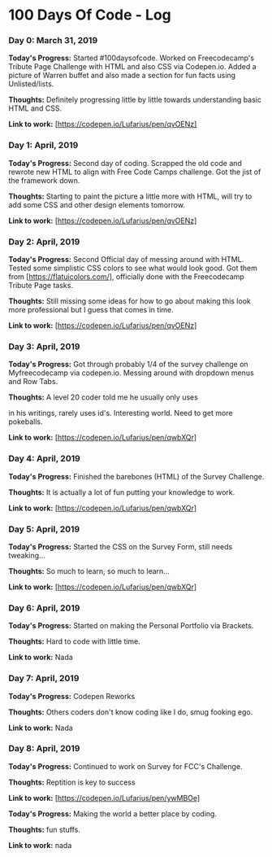 # 100 Days Of Code - Log

### Day 0: March 31, 2019

**Today's Progress:** Started #100daysofcode. Worked on Freecodecamp's Tribute Page Challenge with HTML and also CSS via Codepen.io. Added a picture of Warren buffet and also made a section for fun facts using Unlisted/lists.

**Thoughts:** Definitely progressing little by little towards understanding basic HTML and CSS.

**Link to work:** 
[https://codepen.io/Lufarius/pen/qvOENz]

### Day 1: April, 2019

**Today's Progress:** Second day of coding. Scrapped the old code and rewrote new HTML to align with Free Code Camps challenge. Got the jist of the framework down.

**Thoughts:** Starting to paint the picture a little more with HTML, will try to add some CSS and other design elements tomorrow.

**Link to work:** 
[https://codepen.io/Lufarius/pen/qvOENz]

### Day 2: April, 2019

**Today's Progress:** Second Official day of messing around with HTML. Tested some simplistic CSS colors to see what would look good. Got them from [https://flatuicolors.com/], officially done with the Freecodecamp Tribute Page tasks. 

**Thoughts:** Still missing some ideas for how to go about making this look more professional but I guess that comes in time. 

**Link to work:** 
[https://codepen.io/Lufarius/pen/qvOENz]

### Day 3: April, 2019

**Today's Progress:** Got through probably 1/4 of the survey challenge on Myfreecodecamp via codepen.io. Messing around with dropdown menus and Row Tabs.

**Thoughts:** A level 20 coder told me he usually only uses <div> in his writings, rarely uses id's. Interesting world. Need to get more pokeballs.

**Link to work:** [https://codepen.io/Lufarius/pen/qwbXQr]

### Day 4: April, 2019

**Today's Progress:** Finished the barebones (HTML) of the Survey Challenge. 

**Thoughts:** It is actually a lot of fun putting your knowledge to work.

**Link to work:** [https://codepen.io/Lufarius/pen/qwbXQr]

### Day 5: April, 2019

**Today's Progress:** Started the CSS on the Survey Form, still needs tweaking...

**Thoughts:** So much to learn, so much to learn... 

**Link to work:** [https://codepen.io/Lufarius/pen/qwbXQr]

### Day 6: April, 2019

**Today's Progress:** Started on making the Personal Portfolio via Brackets.

**Thoughts:** Hard to code with little time.

**Link to work:** Nada

### Day 7: April, 2019

**Today's Progress:** Codepen Reworks

**Thoughts:** Others coders don't know coding like I do, smug fooking ego. 

**Link to work:** Nada

### Day 8: April, 2019

**Today's Progress:** Continued to work on Survey for FCC's Challenge. 

**Thoughts:** Reptition is key to success

**Link to work:** [https://codepen.io/Lufarius/pen/ywMBOe]

**Today's Progress:** Making the world a better place by coding.

**Thoughts:** fun stuffs.

**Link to work:** nada